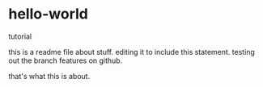 # hello-world
tutorial

this is a readme file about stuff. editing it to include this statement. testing out the branch features on github.

that's what this is about.
